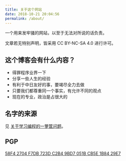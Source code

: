 ```yaml
---
title: 关于这个网站
date: 2018-10-21 20:04:56
permalink: /about/
---
```


一个用来发牢骚的网站，以至于无法对所说的话负责。

文章若无特别声明，皆采用 CC BY-NC-SA 4.0 进行许可。

## 这个博客会有什么内容？

- 得罪程序业界一下
- 分享一些人生的经验
- 有利于中日友好的事，要竭尽全力去做
- 只要我们都尊重同一个事实，有允许不同的观点
- 现在的专业，政治是占很大的

## 名字的来源

见 [关于学习编程的一箩筐问题](/2018/06/06/coding-tutorial)。

## PGP

[58F4 2704 F7DB 723D C2B4 9BD7 051B CB5E 1B84 29E7](https://keys.openpgp.org/vks/v1/by-fingerprint/58F42704F7DB723DC2B49BD7051BCB5E1B8429E7)
